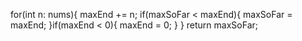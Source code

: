 for(int n: nums){
maxEnd += n;
if(maxSoFar < maxEnd){
maxSoFar = maxEnd;
}if(maxEnd < 0){
maxEnd = 0;
}
}
return maxSoFar;